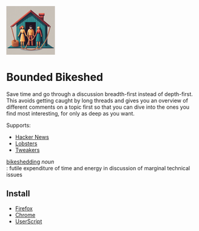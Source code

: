 ![Bounded Bikeshed icon](./icons/bb-128.png)
# Bounded Bikeshed

Save time and go through a discussion breadth-first instead of depth-first. This avoids getting caught by long threads
and gives you an overview of different comments on a topic first so that you can dive into the ones you find most
interesting, for only as deep as you want.

Supports:
* [Hacker News](https://news.ycombinator.com/)
* [Lobsters](https://lobste.rs/)
* [Tweakers](https://tweakers.net/)


[bikeshedding](https://en.wiktionary.org/wiki/bikeshedding#English) *noun*  
  : futile expenditure of time and energy in discussion of marginal technical issues


## Install

* [Firefox](https://addons.mozilla.org/addon/bounded-bikeshed/)
* [Chrome](https://chrome.google.com/webstore/detail/bounded-bikeshed/cgiaglcnjfomgnodabjhmeffnhhgennh)
* [UserScript](https://greasyfork.org/scripts/473045-bounded-bikeshed)
